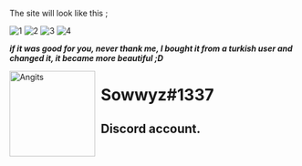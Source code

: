 The site will look like this ; 


![1](https://user-images.githubusercontent.com/88189918/220011935-f378f079-d8e5-4c82-9407-82303e936aa4.png)
![2](https://user-images.githubusercontent.com/88189918/220011959-6559c2e7-7522-453e-9e09-412e67df5c47.png)
![3](https://user-images.githubusercontent.com/88189918/220011974-53c062ed-92dc-4406-ae82-ba75436a5bac.png)
![4](https://user-images.githubusercontent.com/88189918/220011984-486f515c-cca9-48b9-b44b-8cd9d8b4e4f7.png)




***if it was good for you, never thank me, I bought it from a turkish user and changed it, it became more beautiful ;D***

<img width="150" height="150" align="left" style="float: left; margin: 0 10px 0 0;" alt="Angits" src="https://avatars.githubusercontent.com/u/101424755?v=4">

# Sowwyz#1337

Discord account.
----


